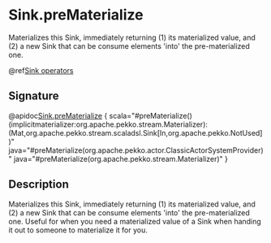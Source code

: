 # Sink.preMaterialize

Materializes this Sink, immediately returning (1) its materialized value, and (2) a new Sink that can be consume elements 'into' the pre-materialized one.

@ref[Sink operators](../index.md#sink-operators)

## Signature

@apidoc[Sink.preMaterialize](Sink) { scala="#preMaterialize()(implicitmaterializer:org.apache.pekko.stream.Materializer):(Mat,org.apache.pekko.stream.scaladsl.Sink[In,org.apache.pekko.NotUsed])" java="#preMaterialize(org.apache.pekko.actor.ClassicActorSystemProvider)" java="#preMaterialize(org.apache.pekko.stream.Materializer)" }


## Description

Materializes this Sink, immediately returning (1) its materialized value, and (2) a new Sink that can be consume elements 'into' the pre-materialized one. Useful for when you need a materialized value of a Sink when handing it out to someone to materialize it for you.

